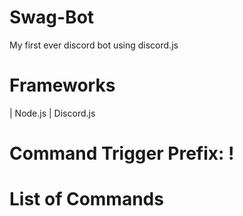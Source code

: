 # Swag-Bot
My first ever discord bot using discord.js

# Frameworks
| Node.js
| Discord.js

# Command Trigger Prefix: !

# List of Commands

